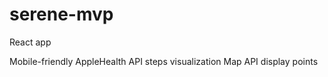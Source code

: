 # serene-mvp

React app

Mobile-friendly
AppleHealth API steps visualization
Map API display points

